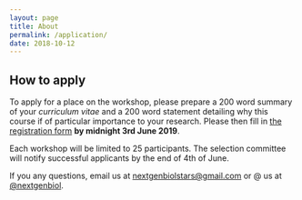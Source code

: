 ```yaml
---
layout: page
title: About
permalink: /application/
date: 2018-10-12
---
```


## How to apply

To apply for a place on the workshop, please prepare a 200 word summary of your _curriculum vitae_ and a 200 word statement detailing why this course if of particular importance to your research. Please then fill in [the registration form](https://forms.gle/jd5sym9nz8W7NjnK7) **by midnight 3rd June 2019**.

Each workshop will be limited to 25 participants. The selection committee will notify successful applicants by the end of 4th of June.

If you any questions, email us at [nextgenbiolstars@gmail.com](mailto:nextgenbiolstars@gmail.com) or @ us at [@nextgenbiol](https://twitter.com/nextgenbiol).
